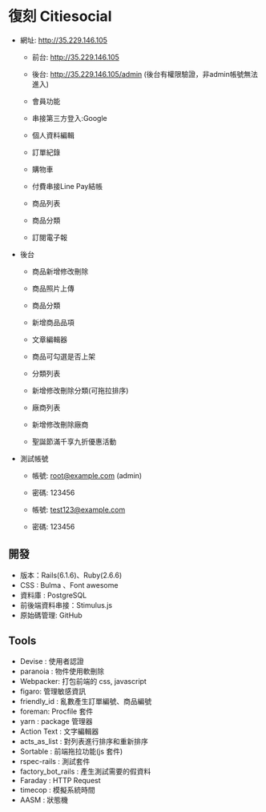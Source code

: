 # 復刻 Citiesocial
- 網址: http://35.229.146.105

  - 前台: http://35.229.146.105
  - 後台: http://35.229.146.105/admin (後台有權限驗證，非admin帳號無法進入)

  - 會員功能
  - 串接第三方登入:Google
  - 個人資料編輯
  - 訂單紀錄
  - 購物車
  - 付費串接Line Pay結帳
  - 商品列表
  - 商品分類
  - 訂閱電子報

- 後台

  - 商品新增修改刪除

  - 商品照片上傳
  - 商品分類
  - 新增商品品項
  - 文章編輯器
  - 商品可勾選是否上架
  - 分類列表
  - 新增修改刪除分類(可拖拉排序)
  - 廠商列表
  - 新增修改刪除廠商
  - 聖誕節滿千享九折優惠活動
- 測試帳號

  - 帳號: root@example.com (admin)
  - 密碼: 123456

  - 帳號: test123@example.com
  - 密碼: 123456

## 開發
- 版本：Rails(6.1.6)、Ruby(2.6.6)
- CSS  : Bulma 、Font awesome
- 資料庫 : PostgreSQL
- 前後端資料串接：Stimulus.js
- 原始碼管理: GitHub

## Tools
- Devise : 使用者認證 
- paranoia : 物件使用軟刪除
- Webpacker: 打包前端的 css, javascript
- figaro: 管理敏感資訊
- friendly_id : 亂數產生訂單編號、商品編號
- foreman: Procfile 套件
- yarn : package 管理器 
- Action Text : 文字編輯器 
- acts_as_list : 對列表進行排序和重新排序
- Sortable : 前端拖拉功能(js 套件)
- rspec-rails : 測試套件
- factory_bot_rails : 產生測試需要的假資料
- Faraday : HTTP Request
- timecop : 模擬系統時間
- AASM : 狀態機
